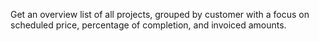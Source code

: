 Get an overview list of all projects, grouped by customer with a focus on scheduled price, percentage of completion, and invoiced amounts.